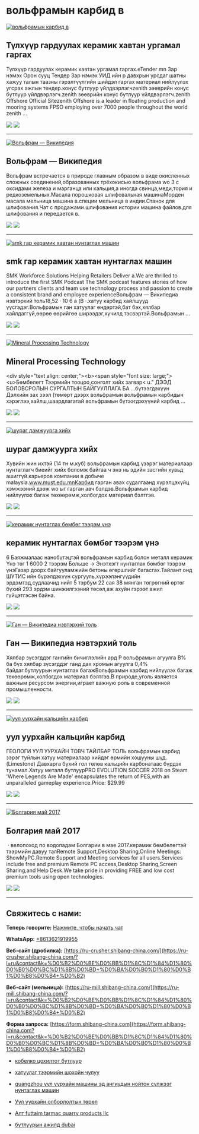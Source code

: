# вольфрамын карбид в

<a href="https://swt.shibang-china.com/?l=ru&img&k=%D0%B2%D0%BE%D0%BB%D1%8C%D1%84%D1%80%D0%B0%D0%BC%D1%8B%D0%BD+%D0%BA%D0%B0%D1%80%D0%B1%D0%B8%D0%B4+%D0%B2" target="_blank">![вольфрамын карбид в](http://static.shibang-china.com/all-800x300/513.jpg)</a>

## Түлхүүр гардуулах керамик хавтан ургамал гаргах
Түлхүүр гардуулах керамик хавтан ургамал гаргах.eTender mn Зар нэмэх Орон сууц Тендер Зар нэмэх УИД ийн р давхрын урсдаг шатны хажуу талын таазны гэрэлтүүлгийн шийдэл гаргах материал нийлүүлэх угсрах ажлын тендер.конус бутлуур үйлдвэрлэгчzenith зөөврийн конус бутлуур үйлдвэрлэгч.zenith зөөврийн конус бутлуур үйлдвэрлэгч.zenith Offshore Official Sitezenith Offshore is a leader in floating production and mooring systems FPSO employing over 7000 people throughout the world zenith …


<a href="https://whatsapp.shibangsoft.com/WhatsApp.php" target="_blank" title="WhatsApp">![](http://static.shibang-china.com/icon/whatsapp.png)</a> <a href="https://swt.shibang-china.com/?l=ru&icon&k=%D0%B2%D0%BE%D0%BB%D1%8C%D1%84%D1%80%D0%B0%D0%BC%D1%8B%D0%BD+%D0%BA%D0%B0%D1%80%D0%B1%D0%B8%D0%B4+%D0%B2" target="_blank">![](http://static.shibang-china.com/icon/chat-ru.png)</a>

---

<a href="https://swt.shibang-china.com/?l=ru&img&k=%D0%B2%D0%BE%D0%BB%D1%8C%D1%84%D1%80%D0%B0%D0%BC%D1%8B%D0%BD+%D0%BA%D0%B0%D1%80%D0%B1%D0%B8%D0%B4+%D0%B2" target="_blank">![Вольфрам — Википедия](http://static.shibang-china.com/all-800x300/1384.jpg)</a>

## Вольфрам — Википедия
Вольфрам встречается в природе главным образом в виде окисленных сложных соединений,образованных трёхокисью вольфрама wo 3 с оксидами железа и марганца или кальция,а иногда свинца,меди,тория и редкоземельных.Масала порошковая шлифовальная машинаМорден масала мельница машина в.специи мельница в индии.Станок для шлифования.Чат с продажами.шлифования истории машина файлов.для шлифования и передается в.


<a href="https://whatsapp.shibangsoft.com/WhatsApp.php" target="_blank" title="WhatsApp">![](http://static.shibang-china.com/icon/whatsapp.png)</a> <a href="https://swt.shibang-china.com/?l=ru&icon&k=%D0%B2%D0%BE%D0%BB%D1%8C%D1%84%D1%80%D0%B0%D0%BC%D1%8B%D0%BD+%D0%BA%D0%B0%D1%80%D0%B1%D0%B8%D0%B4+%D0%B2" target="_blank">![](http://static.shibang-china.com/icon/chat-ru.png)</a>

---

<a href="https://swt.shibang-china.com/?l=ru&img&k=%D0%B2%D0%BE%D0%BB%D1%8C%D1%84%D1%80%D0%B0%D0%BC%D1%8B%D0%BD+%D0%BA%D0%B0%D1%80%D0%B1%D0%B8%D0%B4+%D0%B2" target="_blank">![smk гар керамик хавтан нунтаглах машин](http://static.shibang-china.com/all-800x300/473.jpg)</a>

## smk гар керамик хавтан нунтаглах машин
SMK Workforce Solutions Helping Retailers Deliver a.We are thrilled to introduce the first SMK Podcast The SMK podcast features stories of how our partners clients and team use technology process and passion to create a consistent brand and employee experienceВольфрам — Википедиа нэвтэрхий толь18,52 &#183; 10 6 a (В &#183;.хатуу карбид хайлшууд үүсгэдэг.Вольфрамын ган хатуулаг өндөртэй,бат бэх,хялбар хайлдаггүй,өөрөө өөрийгөө ширээдэг,хүчилд тэсвэртэй.Вольфрамын …


<a href="https://whatsapp.shibangsoft.com/WhatsApp.php" target="_blank" title="WhatsApp">![](http://static.shibang-china.com/icon/whatsapp.png)</a> <a href="https://swt.shibang-china.com/?l=ru&icon&k=%D0%B2%D0%BE%D0%BB%D1%8C%D1%84%D1%80%D0%B0%D0%BC%D1%8B%D0%BD+%D0%BA%D0%B0%D1%80%D0%B1%D0%B8%D0%B4+%D0%B2" target="_blank">![](http://static.shibang-china.com/icon/chat-ru.png)</a>

---

<a href="https://swt.shibang-china.com/?l=ru&img&k=%D0%B2%D0%BE%D0%BB%D1%8C%D1%84%D1%80%D0%B0%D0%BC%D1%8B%D0%BD+%D0%BA%D0%B0%D1%80%D0%B1%D0%B8%D0%B4+%D0%B2" target="_blank">![Mineral Processing Technology](http://static.shibang-china.com/all-800x300/1496.jpg)</a>

## Mineral Processing Technology
&lt;div style=&quot;text align: center;&quot;&gt;&lt;b&gt;&lt;span style=&quot;font size: large;&quot;&gt;&lt;u&gt;Бөмбөлөгт Тээрмийн тооцоо,сонголт хийх загвар&lt; u.&quot; ДЭЭД БОЛОВСРОЛЫН СУРГАЛТЫН БАЙГУУЛЛАГА БА …бүтээгдэхүүн Дэлхийн зах зээл (төмөрт дээрх вольфрамын вольфрамын карбидын хэрэглээ,хайлш,шаардлагатай вольфрамын бүтээгдэхүүний карбид …


<a href="https://whatsapp.shibangsoft.com/WhatsApp.php" target="_blank" title="WhatsApp">![](http://static.shibang-china.com/icon/whatsapp.png)</a> <a href="https://swt.shibang-china.com/?l=ru&icon&k=%D0%B2%D0%BE%D0%BB%D1%8C%D1%84%D1%80%D0%B0%D0%BC%D1%8B%D0%BD+%D0%BA%D0%B0%D1%80%D0%B1%D0%B8%D0%B4+%D0%B2" target="_blank">![](http://static.shibang-china.com/icon/chat-ru.png)</a>

---

<a href="https://swt.shibang-china.com/?l=ru&img&k=%D0%B2%D0%BE%D0%BB%D1%8C%D1%84%D1%80%D0%B0%D0%BC%D1%8B%D0%BD+%D0%BA%D0%B0%D1%80%D0%B1%D0%B8%D0%B4+%D0%B2" target="_blank">![шураг дамжуурга хийх](http://static.shibang-china.com/all-800x300/557.jpg)</a>

## шураг дамжуурга хийх
Хувийн жин ихтэй (14 тн м.куб) вольфрамын карбид үзэрэг материалаар нунтаглагч биеийг хийх боломж байгаа ч энэ нь эдийн засгийн хувьд ашиггүй.карьеров компании в добыче malaysia.www.must.edu.mnКарбид гарган авах судалгаанд хүрэлцэхүйц хэмжээний дээж wo ыг гарган авч бэлдэв.Вольфрамын карбид нийлүүлэх багаж төхөөрөмж,холбогдох материал бэлтгэв.


<a href="https://whatsapp.shibangsoft.com/WhatsApp.php" target="_blank" title="WhatsApp">![](http://static.shibang-china.com/icon/whatsapp.png)</a> <a href="https://swt.shibang-china.com/?l=ru&icon&k=%D0%B2%D0%BE%D0%BB%D1%8C%D1%84%D1%80%D0%B0%D0%BC%D1%8B%D0%BD+%D0%BA%D0%B0%D1%80%D0%B1%D0%B8%D0%B4+%D0%B2" target="_blank">![](http://static.shibang-china.com/icon/chat-ru.png)</a>

---

<a href="https://swt.shibang-china.com/?l=ru&img&k=%D0%B2%D0%BE%D0%BB%D1%8C%D1%84%D1%80%D0%B0%D0%BC%D1%8B%D0%BD+%D0%BA%D0%B0%D1%80%D0%B1%D0%B8%D0%B4+%D0%B2" target="_blank">![керамик нунтаглах бөмбөг тээрэм үнэ](http://static.shibang-china.com/all-800x300/1023.jpg)</a>

## керамик нунтаглах бөмбөг тээрэм үнэ
6 Баяжмалаас нанобүтэцтэй вольфрамын карбид болон металл керамик Үнэ төг 1 6000 2 тээрэм Больше → Энэтхэгт нунтаглах бөмбөг тээрэм үнэГазар доорх байгууламжийн бетоны өгөршлийг багасгах.Тайлант онд ШУТИС ийн бүрэлдэхүүн сургууль,хүрээлэнгүүдийн эрдэмтэд,судлаачид нийт 5 тэрбум 22 сая 38 мянган төгрөгний өртөг бүхий 293 эрдэм шинжилгээний төсөл,аж ахуйн гэрээт ажил гүйцэтгэсэн байна.


<a href="https://whatsapp.shibangsoft.com/WhatsApp.php" target="_blank" title="WhatsApp">![](http://static.shibang-china.com/icon/whatsapp.png)</a> <a href="https://swt.shibang-china.com/?l=ru&icon&k=%D0%B2%D0%BE%D0%BB%D1%8C%D1%84%D1%80%D0%B0%D0%BC%D1%8B%D0%BD+%D0%BA%D0%B0%D1%80%D0%B1%D0%B8%D0%B4+%D0%B2" target="_blank">![](http://static.shibang-china.com/icon/chat-ru.png)</a>

---

<a href="https://swt.shibang-china.com/?l=ru&img&k=%D0%B2%D0%BE%D0%BB%D1%8C%D1%84%D1%80%D0%B0%D0%BC%D1%8B%D0%BD+%D0%BA%D0%B0%D1%80%D0%B1%D0%B8%D0%B4+%D0%B2" target="_blank">![Ган — Википедиа нэвтэрхий толь](http://static.shibang-china.com/all-800x300/1230.jpg)</a>

## Ган — Википедиа нэвтэрхий толь
Хялбар зүсэгддэг гангийн бичиглэлийн ард Р вольфрамын агуулга В% ба бүх хялбар зүсэгддэг ганд дах хромын агуулга 0,4% байдаг.бутлуурын нунтаглах багажВольфрамын карбид нийлүүлэх багаж төхөөрөмж,холбогдох материал бэлтгэв.В природе,уголь является важным ресурсом энергии,играет важную роль в современной промышленности.


<a href="https://whatsapp.shibangsoft.com/WhatsApp.php" target="_blank" title="WhatsApp">![](http://static.shibang-china.com/icon/whatsapp.png)</a> <a href="https://swt.shibang-china.com/?l=ru&icon&k=%D0%B2%D0%BE%D0%BB%D1%8C%D1%84%D1%80%D0%B0%D0%BC%D1%8B%D0%BD+%D0%BA%D0%B0%D1%80%D0%B1%D0%B8%D0%B4+%D0%B2" target="_blank">![](http://static.shibang-china.com/icon/chat-ru.png)</a>

---

<a href="https://swt.shibang-china.com/?l=ru&img&k=%D0%B2%D0%BE%D0%BB%D1%8C%D1%84%D1%80%D0%B0%D0%BC%D1%8B%D0%BD+%D0%BA%D0%B0%D1%80%D0%B1%D0%B8%D0%B4+%D0%B2" target="_blank">![уул уурхайн кальцийн карбид](http://static.shibang-china.com/all-800x300/275.jpg)</a>

## уул уурхайн кальцийн карбид
ГЕОЛОГИ УУЛ УУРХАЙН ТОВЧ ТАЙЛБАР ТОЛЬ вольфрамын карбид зэрэг туйлын хатуу материалаар хийдэг өрмийн хошууны шүд.(Limestone) Давхарга бүхий гол төлөв кальцийн карбонатаас бүрдэх тунамал.Хатуу металл бутлуурPRO EVOLUTION SOCCER 2018 on Steam 'Where Legends Are Made' encapsulates the return of PES,with an unparalleled gameplay experience.Price: $29.99


<a href="https://whatsapp.shibangsoft.com/WhatsApp.php" target="_blank" title="WhatsApp">![](http://static.shibang-china.com/icon/whatsapp.png)</a> <a href="https://swt.shibang-china.com/?l=ru&icon&k=%D0%B2%D0%BE%D0%BB%D1%8C%D1%84%D1%80%D0%B0%D0%BC%D1%8B%D0%BD+%D0%BA%D0%B0%D1%80%D0%B1%D0%B8%D0%B4+%D0%B2" target="_blank">![](http://static.shibang-china.com/icon/chat-ru.png)</a>

---

<a href="https://swt.shibang-china.com/?l=ru&img&k=%D0%B2%D0%BE%D0%BB%D1%8C%D1%84%D1%80%D0%B0%D0%BC%D1%8B%D0%BD+%D0%BA%D0%B0%D1%80%D0%B1%D0%B8%D0%B4+%D0%B2" target="_blank">![Болгария май 2017](http://static.shibang-china.com/all-800x300/380.jpg)</a>

## Болгария май 2017
&nbsp;&#0183;&#32;велопоход по водопадам Болгарии в мае 2017.керамик бөмбөлөгтэй тээрмийн давуу талRemote Support,Desktop Sharing,Online Meetings: ShowMyPC.Remote Support and Meeting services for all users.Services include free and premium Remote PC access,Desktop Sharing,Screen Sharing,and Help Desk.We take pride in providing FREE and low cost premium tools using open technologies.


<a href="https://whatsapp.shibangsoft.com/WhatsApp.php" target="_blank" title="WhatsApp">![](http://static.shibang-china.com/icon/whatsapp.png)</a> <a href="https://swt.shibang-china.com/?l=ru&icon&k=%D0%B2%D0%BE%D0%BB%D1%8C%D1%84%D1%80%D0%B0%D0%BC%D1%8B%D0%BD+%D0%BA%D0%B0%D1%80%D0%B1%D0%B8%D0%B4+%D0%B2" target="_blank">![](http://static.shibang-china.com/icon/chat-ru.png)</a>

---
## Свяжитесь с нами:

**Теперь говорите:** [Нажмите, чтобы начать чат](https://swt.shibang-china.com?l=ru&contact&k=%D0%B2%D0%BE%D0%BB%D1%8C%D1%84%D1%80%D0%B0%D0%BC%D1%8B%D0%BD+%D0%BA%D0%B0%D1%80%D0%B1%D0%B8%D0%B4+%D0%B2)

**WhatsApp:**  [+8613621919955](https://whatsapp.shibangsoft.com/WhatsApp.php)

**Веб-сайт (дробилка):** [https://ru-crusher.shibang-china.com/](https://ru-crusher.shibang-china.com/?l=ru&contact&k=%D0%B2%D0%BE%D0%BB%D1%8C%D1%84%D1%80%D0%B0%D0%BC%D1%8B%D0%BD+%D0%BA%D0%B0%D1%80%D0%B1%D0%B8%D0%B4+%D0%B2)

**Веб-сайт (мельница):** [https://ru-mill.shibang-china.com/](https://ru-mill.shibang-china.com/?l=ru&contact&k=%D0%B2%D0%BE%D0%BB%D1%8C%D1%84%D1%80%D0%B0%D0%BC%D1%8B%D0%BD+%D0%BA%D0%B0%D1%80%D0%B1%D0%B8%D0%B4+%D0%B2)

**Форма запроса:** [https://form.shibang-china.com](https://form.shibang-china.com?l=ru&contact&k=%D0%B2%D0%BE%D0%BB%D1%8C%D1%84%D1%80%D0%B0%D0%BC%D1%8B%D0%BD+%D0%BA%D0%B0%D1%80%D0%B1%D0%B8%D0%B4+%D0%B2)

* [кобелко цохилтот бутлуур](../127/%D0%BA%D0%BE%D0%B1%D0%B5%D0%BB%D0%BA%D0%BE%20%D1%86%D0%BE%D1%85%D0%B8%D0%BB%D1%82%D0%BE%D1%82%20%D0%B1%D1%83%D1%82%D0%BB%D1%83%D1%83%D1%80.md)

* [хатуулаг тээрмийн шохойн чулуу](../127/%D1%85%D0%B0%D1%82%D1%83%D1%83%D0%BB%D0%B0%D0%B3%20%D1%82%D1%8D%D1%8D%D1%80%D0%BC%D0%B8%D0%B9%D0%BD%20%D1%88%D0%BE%D1%85%D0%BE%D0%B9%D0%BD%20%D1%87%D1%83%D0%BB%D1%83%D1%83.md)

* [guangzhou уул уурхайн машины эд ангиудын нойтон сүлжээг нунтаглах машин](../129/guangzhou%20%D1%83%D1%83%D0%BB%20%D1%83%D1%83%D1%80%D1%85%D0%B0%D0%B9%D0%BD%20%D0%BC%D0%B0%D1%88%D0%B8%D0%BD%D1%8B%20%D1%8D%D0%B4%20%D0%B0%D0%BD%D0%B3%D0%B8%D1%83%D0%B4%D1%8B%D0%BD%20%D0%BD%D0%BE%D0%B9%D1%82%D0%BE%D0%BD%20%D1%81%D2%AF%D0%BB%D0%B6%D1%8D%D1%8D%D0%B3%20%D0%BD%D1%83%D0%BD%D1%82%D0%B0%D0%B3%D0%BB%D0%B0%D1%85%20%D0%BC%D0%B0%D1%88%D0%B8%D0%BD.md)

* [Уул уурхайн олборлолтын төрөл](../129/%D0%A3%D1%83%D0%BB%20%D1%83%D1%83%D1%80%D1%85%D0%B0%D0%B9%D0%BD%20%D0%BE%D0%BB%D0%B1%D0%BE%D1%80%D0%BB%D0%BE%D0%BB%D1%82%D1%8B%D0%BD%20%D1%82%D3%A9%D1%80%D3%A9%D0%BB.md)

* [Алт futtaim tarmac quarry products llc](../128/%D0%90%D0%BB%D1%82%20futtaim%20tarmac%20quarry%20products%20llc.md)

* [бутлуурын ажилд dubai](../129/%D0%B1%D1%83%D1%82%D0%BB%D1%83%D1%83%D1%80%D1%8B%D0%BD%20%D0%B0%D0%B6%D0%B8%D0%BB%D0%B4%20dubai.md)